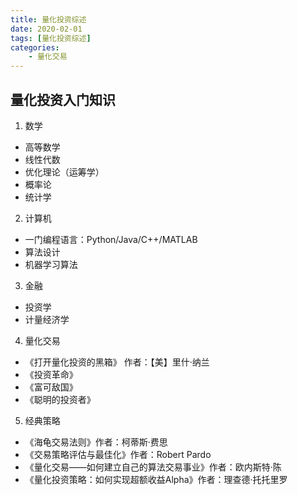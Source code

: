 ```yaml
---
title: 量化投资综述
date: 2020-02-01
tags: [量化投资综述]
categories: 
    - 量化交易
---
```

## 量化投资入门知识

1. 数学
- 高等数学
- 线性代数
- 优化理论（运筹学）
- 概率论
- 统计学

2. 计算机
- 一门编程语言：Python/Java/C++/MATLAB
- 算法设计
- 机器学习算法

3. 金融
- 投资学
- 计量经济学

4. 量化交易
- 《打开量化投资的黑箱》 作者：【美】里什·纳兰
- 《投资革命》
- 《富可敌国》
- 《聪明的投资者》

5. 经典策略
- 《海龟交易法则》作者：柯蒂斯·费思
- 《交易策略评估与最佳化》作者：Robert Pardo
- 《量化交易——如何建立自己的算法交易事业》作者：欧内斯特·陈
- 《量化投资策略：如何实现超额收益Alpha》作者：理查德·托托里罗
